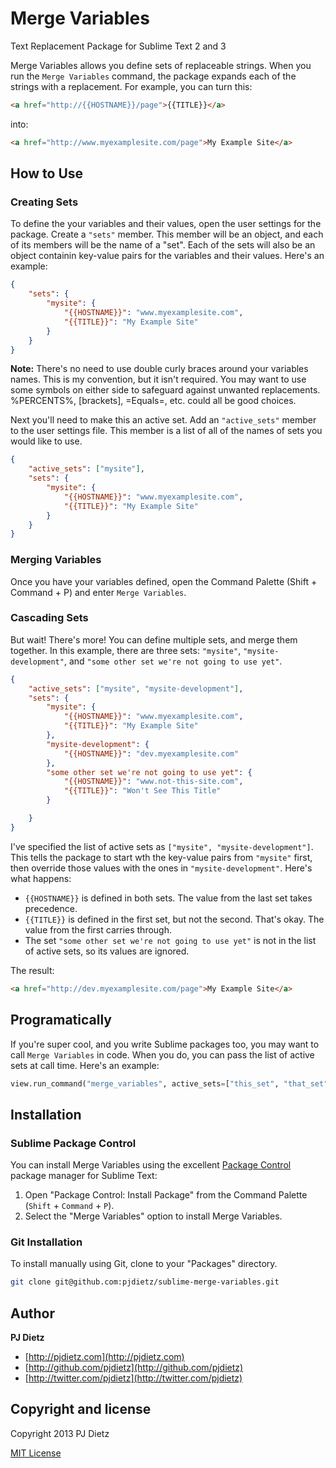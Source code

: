Merge Variables
===============

Text Replacement Package for Sublime Text 2 and 3

Merge Variables allows you define sets of replaceable strings. When you run the `Merge Variables` command, the package expands each of the strings with a replacement. For example, you can turn this:

```html
<a href="http://{{HOSTNAME}}/page">{{TITLE}}</a>
```

into:

```html
<a href="http://www.myexamplesite.com/page">My Example Site</a>
```

## How to Use

### Creating Sets

To define the your variables and their values, open the user settings for the package. Create a `"sets"` member. This member will be an object, and each of its members will be the name of a "set". Each of the sets will also be an object containin key-value pairs for the variables and their values. Here's an example:

```json
{
    "sets": {
        "mysite": {
            "{{HOSTNAME}}": "www.myexamplesite.com",
            "{{TITLE}}": "My Example Site"
        }
    }
}
```

**Note:** There's no need to use double curly braces around your variables names. This is my convention, but it isn't required. You may want to use some symbols on either side to safeguard against unwanted replacements. %PERCENTS%, [brackets], =Equals=, etc. could all be good choices.

Next you'll need to make this an active set. Add an `"active_sets"` member to the user settings file. This member is a list of all of the names of sets you would like to use.

```json
{
    "active_sets": ["mysite"],
    "sets": {
        "mysite": {
            "{{HOSTNAME}}": "www.myexamplesite.com",
            "{{TITLE}}": "My Example Site"
        }
    }
}
```


### Merging Variables

Once you have your variables defined, open the Command Palette (Shift + Command + P) and enter `Merge Variables`.

### Cascading Sets

But wait! There's more! You can define multiple sets, and merge them together. In this example, there are three sets: `"mysite"`, `"mysite-development"`, and `"some other set we're not going to use yet"`.

```json
{
    "active_sets": ["mysite", "mysite-development"],
    "sets": {
        "mysite": {
            "{{HOSTNAME}}": "www.myexamplesite.com",
            "{{TITLE}}": "My Example Site"
        },
        "mysite-development": {
            "{{HOSTNAME}}": "dev.myexamplesite.com"
        },
        "some other set we're not going to use yet": {
            "{{HOSTNAME}}": "www.not-this-site.com",
            "{{TITLE}}": "Won't See This Title"
        }

    }
}
```

I've specified the list of active sets as `["mysite", "mysite-development"]`. This tells the package to start wth the key-value pairs from `"mysite"` first, then override those values with the ones in `"mysite-development"`. Here's what happens:

- `{{HOSTNAME}}` is defined in both sets. The value from the last set takes precedence.
- `{{TITLE}}` is defined in the first set, but not the second. That's okay. The value from the first carries through.
- The set `"some other set we're not going to use yet"` is not in the list of active sets, so its values are ignored.

The result:

```html
<a href="http://dev.myexamplesite.com/page">My Example Site</a>
```

## Programatically

If you're super cool, and you write Sublime packages too, you may want to call `Merge Variables` in code. When you do, you can pass the list of active sets at call time. Here's an example:

```python
view.run_command("merge_variables", active_sets=["this_set", "that_set"])
```

## Installation

### Sublime Package Control

You can install Merge Variables using the excellent [Package Control][] package manager for Sublime Text:

1. Open "Package Control: Install Package" from the Command Palette (`Shift` + `Command` + `P`).
2. Select the "Merge Variables" option to install Merge Variables.

[Package Control]: http://wbond.net/sublime_packages/package_control

### Git Installation

To install manually using Git, clone to your "Packages" directory.

```bash
git clone git@github.com:pjdietz/sublime-merge-variables.git
```

## Author

**PJ Dietz**

+ [http://pjdietz.com](http://pjdietz.com)
+ [http://github.com/pjdietz](http://github.com/pjdietz)
+ [http://twitter.com/pjdietz](http://twitter.com/pjdietz)

## Copyright and license
Copyright 2013 PJ Dietz

[MIT License](LICENSE)
